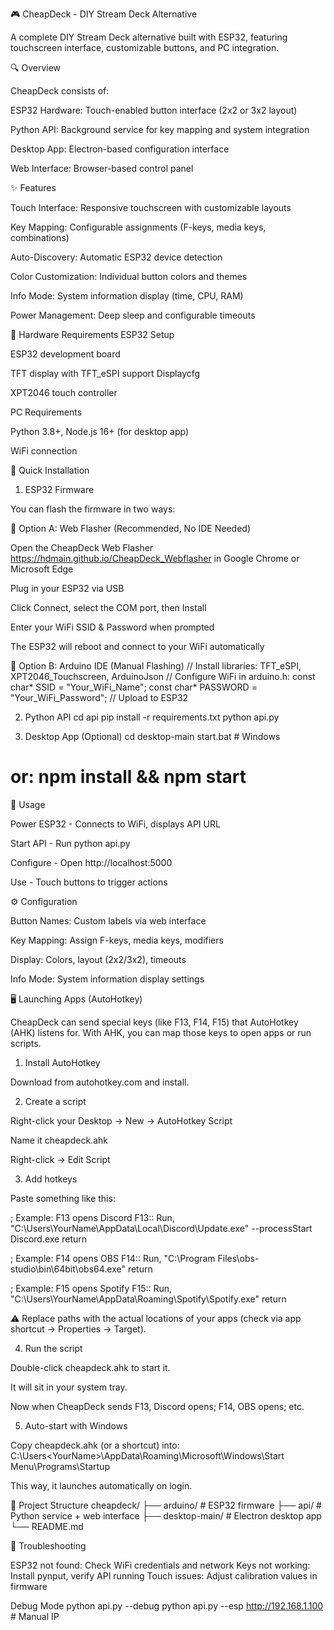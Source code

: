 🎮 CheapDeck - DIY Stream Deck Alternative

A complete DIY Stream Deck alternative built with ESP32, featuring touchscreen interface, customizable buttons, and PC integration.

🔍 Overview

CheapDeck consists of:

ESP32 Hardware: Touch-enabled button interface (2x2 or 3x2 layout)

Python API: Background service for key mapping and system integration

Desktop App: Electron-based configuration interface

Web Interface: Browser-based control panel

✨ Features

Touch Interface: Responsive touchscreen with customizable layouts

Key Mapping: Configurable assignments (F-keys, media keys, combinations)

Auto-Discovery: Automatic ESP32 device detection

Color Customization: Individual button colors and themes

Info Mode: System information display (time, CPU, RAM)

Power Management: Deep sleep and configurable timeouts

🔧 Hardware Requirements
ESP32 Setup

ESP32 development board

TFT display with TFT_eSPI support Displaycfg

XPT2046 touch controller

PC Requirements

Python 3.8+, Node.js 16+ (for desktop app)

WiFi connection

🚀 Quick Installation
1. ESP32 Firmware

You can flash the firmware in two ways:

🔹 Option A: Web Flasher (Recommended, No IDE Needed)

Open the CheapDeck Web Flasher
https://hdmain.github.io/CheapDeck_Webflasher
 in Google Chrome or Microsoft Edge

Plug in your ESP32 via USB

Click Connect, select the COM port, then Install

Enter your WiFi SSID & Password when prompted

The ESP32 will reboot and connect to your WiFi automatically

🔹 Option B: Arduino IDE (Manual Flashing)
// Install libraries: TFT_eSPI, XPT2046_Touchscreen, ArduinoJson
// Configure WiFi in arduino.h:
const char* SSID = "Your_WiFi_Name";
const char* PASSWORD = "Your_WiFi_Password";
// Upload to ESP32

2. Python API
cd api
pip install -r requirements.txt
python api.py

3. Desktop App (Optional)
cd desktop-main
start.bat  # Windows
# or: npm install && npm start

📖 Usage

Power ESP32 - Connects to WiFi, displays API URL

Start API - Run python api.py

Configure - Open http://localhost:5000

Use - Touch buttons to trigger actions

⚙️ Configuration

Button Names: Custom labels via web interface

Key Mapping: Assign F-keys, media keys, modifiers

Display: Colors, layout (2x2/3x2), timeouts

Info Mode: System information display settings

🖥️ Launching Apps (AutoHotkey)

CheapDeck can send special keys (like F13, F14, F15) that AutoHotkey (AHK) listens for.
With AHK, you can map those keys to open apps or run scripts.

1. Install AutoHotkey

Download from autohotkey.com
 and install.

2. Create a script

Right-click your Desktop → New → AutoHotkey Script

Name it cheapdeck.ahk

Right-click → Edit Script

3. Add hotkeys

Paste something like this:

; Example: F13 opens Discord
F13::
Run, "C:\Users\YourName\AppData\Local\Discord\Update.exe" --processStart Discord.exe
return

; Example: F14 opens OBS
F14::
Run, "C:\Program Files\obs-studio\bin\64bit\obs64.exe"
return

; Example: F15 opens Spotify
F15::
Run, "C:\Users\YourName\AppData\Roaming\Spotify\Spotify.exe"
return


⚠️ Replace paths with the actual locations of your apps (check via app shortcut → Properties → Target).

4. Run the script

Double-click cheapdeck.ahk to start it.

It will sit in your system tray.

Now when CheapDeck sends F13, Discord opens; F14, OBS opens; etc.

5. Auto-start with Windows

Copy cheapdeck.ahk (or a shortcut) into:
C:\Users\<YourName>\AppData\Roaming\Microsoft\Windows\Start Menu\Programs\Startup

This way, it launches automatically on login.

📁 Project Structure
cheapdeck/
├── arduino/           # ESP32 firmware
├── api/              # Python service + web interface
├── desktop-main/     # Electron desktop app
└── README.md

🔧 Troubleshooting

ESP32 not found: Check WiFi credentials and network
Keys not working: Install pynput, verify API running
Touch issues: Adjust calibration values in firmware

Debug Mode
python api.py --debug
python api.py --esp http://192.168.1.100  # Manual IP
